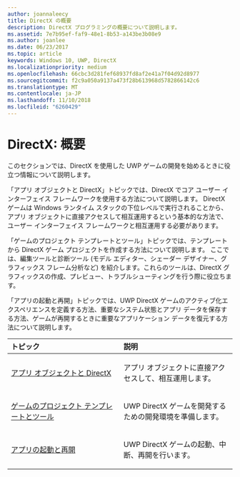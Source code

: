 ```yaml
---
author: joannaleecy
title: DirectX の概要
description: DirectX プログラミングの概要について説明します。
ms.assetid: 7e7b95ef-faf9-48e1-8b53-a143be3b08e9
ms.author: joanlee
ms.date: 06/23/2017
ms.topic: article
keywords: Windows 10, UWP, DirectX
ms.localizationpriority: medium
ms.openlocfilehash: 66cbc3d281fef68937fd8af2e41a7f04d92d8977
ms.sourcegitcommit: f2c9a050a9137a473f28b613968d5782866142c6
ms.translationtype: MT
ms.contentlocale: ja-JP
ms.lasthandoff: 11/10/2018
ms.locfileid: "6260429"
---
```

# <a name="directx-getting-started"></a>DirectX: 概要

このセクションでは、DirectX を使用した UWP ゲームの開発を始めるときに役立つ情報について説明します。 

「アプリ オブジェクトと DirectX」トピックでは、DirectX でコア ユーザー インターフェイス フレームワークを使用する方法について説明します。 DirectX ゲームは Windows ランタイム スタックの下位レベルで実行されることから、アプリ オブジェクトに直接アクセスして相互運用するという基本的な方法で、ユーザー インターフェイス フレームワークと相互運用する必要があります。

「ゲームのプロジェクト テンプレートとツール」トピックでは、テンプレートから DirectX ゲーム プロジェクトを作成する方法について説明します。 ここでは、編集ツールと診断ツール (モデル エディター、シェーダー デザイナー、グラフィックス フレーム分析など) を紹介します。これらのツールは、DirectX グラフィックスの作成、プレビュー、トラブルシューティングを行う際に役立ちます。

「アプリの起動と再開」トピックでは、UWP DirectX ゲームのアクティブ化エクスペリエンスを定義する方法、重要なシステム状態とアプリ データを保存する方法、ゲームが再開するときに重要なアプリケーション データを復元する方法について説明します。

<table>
<colgroup>
<col width="50%" />
<col width="50%" />
</colgroup>
<thead>
<tr class="header">
<th align="left">トピック</th>
<th align="left">説明</th>
</tr>
</thead>
<tbody>
<tr class="odd">
<td align="left"><p><a href="about-the-uwp-user-interface-and-directx.md">アプリ オブジェクトと DirectX</a></p></td>
<td align="left"><p>アプリ オブジェクトに直接アクセスして、相互運用します。</p></td>
</tr>
<tr class="even">
<td align="left"><p><a href="prepare-your-dev-environment-for-windows-store-directx-game-development.md">ゲームのプロジェクト テンプレートとツール</a></p></td>
<td align="left"><p>UWP DirectX ゲームを開発するための開発環境を準備します。</p></td>
</tr>
<tr class="odd">
<td align="left"><p><a href="launching-and-resuming-apps-directx-and-cpp.md">アプリの起動と再開</a></p></td>
<td align="left"><p>UWP DirectX ゲームの起動、中断、再開を行います。</p></td>
</tr>
</tbody>
</table>